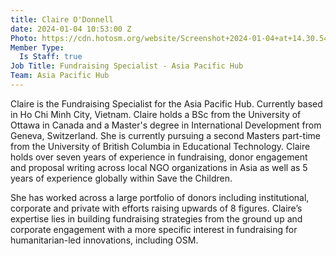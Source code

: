 ```yaml
---
title: Claire O'Donnell
date: 2024-01-04 10:53:00 Z
Photo: https://cdn.hotosm.org/website/Screenshot+2024-01-04+at+14.30.54.png
Member Type:
  Is Staff: true
Job Title: Fundraising Specialist - Asia Pacific Hub
Team: Asia Pacific Hub
---
```


Claire is the Fundraising Specialist for the Asia Pacific Hub. Currently based in Ho Chi Minh City, Vietnam. Claire holds a BSc from the University of Ottawa in Canada and a Master's degree in International Development from Geneva, Switzerland. She is currently pursuing a second Masters part-time from the University of British Columbia in Educational Technology. Claire holds over seven years of experience in fundraising, donor engagement and proposal writing across local NGO organizations in Asia as well as 5 years of experience globally within Save the Children. 

She has worked across a large portfolio of donors including institutional, corporate and private with efforts raising upwards of 8 figures. Claire’s expertise lies in building fundraising strategies from the ground up and corporate engagement with a more specific interest in fundraising for humanitarian-led innovations, including OSM. 
